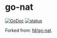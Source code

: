# go-nat

[![GoDoc](https://godoc.org/github.com/libp2p/go-nat?status.svg)](https://godoc.org/github.com/libp2p/go-nat) [![status](https://sourcegraph.com/api/repos/github.com/libp2p/go-nat/.badges/status.png)](https://sourcegraph.com/github.com/libp2p/go-nat)

Forked from: [fd/go-nat](https://github.com/fd/go-nat).
